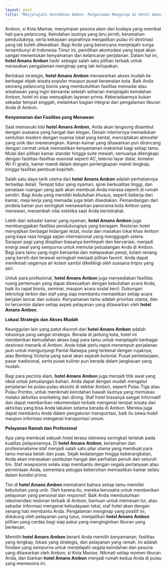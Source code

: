 ```yaml
---
layout: post
title: "Menjelajahi Keindahan Ambon: Pengalaman Menginap di Hotel Amans Ambon"
---
```


Ambon, si Kota Manise, menyimpan pesona alam dan budaya yang memikat hati para pelancong. Keindahan lautnya yang biru jernih, keramahan penduduknya, serta kekayaan sejarahnya menjadikan pulau ini destinasi yang tak boleh dilewatkan. Bagi Anda yang berencana menjelajahi surga tersembunyi di Indonesia Timur ini, pemilihan akomodasi yang tepat akan sangat menentukan kenyamanan dan kelancaran perjalanan. Dalam hal ini, **hotel Amans Ambon** hadir sebagai salah satu pilihan terbaik untuk merasakan pengalaman menginap yang tak terlupakan.

Berlokasi strategis, **hotel Amans Ambon** menawarkan akses mudah ke berbagai objek wisata populer maupun pusat keramaian kota. Baik Anda seorang pelancong bisnis yang membutuhkan fasilitas memadai atau wisatawan yang ingin bersantai setelah seharian menjelajahi keindahan Ambon, hotel ini siap menyajikan layanan prima. Keberadaannya bukan sekadar tempat singgah, melainkan bagian integral dari pengalaman liburan Anda di Ambon.

**Kenyamanan dan Fasilitas yang Menawan**

Saat memasuki lobi **hotel Amans Ambon**, Anda akan langsung disambut dengan suasana yang hangat dan elegan. Desain interiornya memadukan sentuhan modern dengan nuansa lokal yang kental, menciptakan atmosfer yang unik dan menenangkan. Kamar-kamar yang ditawarkan pun dirancang dengan cermat untuk memastikan kenyamanan maksimal bagi setiap tamu. Mulai dari pilihan kamar standar hingga suite mewah, semuanya dilengkapi dengan fasilitas-fasilitas esensial seperti AC, televisi layar datar, koneksi Wi-Fi gratis, kamar mandi dalam dengan perlengkapan mandi lengkap, hingga fasilitas pembuat kopi/teh.

Salah satu daya tarik utama dari **hotel Amans Ambon** adalah perhatiannya terhadap detail. Tempat tidur yang nyaman, sprei berkualitas tinggi, dan penataan ruangan yang apik akan membuat Anda merasa seperti di rumah sendiri. Bagi Anda yang memiliki kebutuhan khusus, seperti bekerja dari kamar, meja kerja yang memadai juga telah disediakan. Pemandangan dari jendela kamar pun seringkali menawarkan panorama kota Ambon yang menawan, menambah nilai estetika saat Anda beristirahat.

Lebih dari sekadar kamar yang nyaman, **hotel Amans Ambon** juga membanggakan fasilitas pendukungnya yang beragam. Restoran hotel menyajikan berbagai hidangan lezat, mulai dari masakan lokal khas Ambon yang kaya rasa hingga sajian internasional yang menggugah selera. Sarapan pagi yang disajikan biasanya berlimpah dan bervariasi, menjadi energi awal yang sempurna untuk memulai petualangan Anda di Ambon. Bagi para tamu yang ingin bersantai dan melepaskan penat, kolam renang yang bersih dan terawat seringkali menjadi pilihan favorit. Anda dapat menikmati segarnya air kolam sambil dikelilingi oleh suasana tropis yang asri.

Untuk para profesional, **hotel Amans Ambon** juga menyediakan fasilitas ruang pertemuan yang dapat disesuaikan dengan kebutuhan acara Anda, baik itu rapat bisnis, seminar, maupun acara sosial kecil. Dukungan teknologi terkini dan staf yang siap membantu memastikan setiap acara berjalan lancar dan sukses. Kenyamanan tamu adalah prioritas utama, dan ini tercermin dalam setiap aspek pelayanan yang ditawarkan oleh **hotel Amans Ambon**.

**Lokasi Strategis dan Akses Mudah**

Keunggulan lain yang patut disoroti dari **hotel Amans Ambon** adalah lokasinya yang sangat strategis. Berada di jantung kota, hotel ini memberikan kemudahan akses bagi para tamu untuk menjelajahi berbagai destinasi menarik di Ambon. Anda tidak perlu repot menempuh perjalanan jauh untuk mengunjungi Pantai Natsepa yang terkenal dengan rujaknya, atau Benteng Victoria yang sarat akan sejarah kolonial. Pusat perbelanjaan, pasar tradisional, serta pusat kuliner pun berada dalam jangkauan yang mudah.

Bagi para pecinta alam, **hotel Amans Ambon** juga menjadi titik awal yang ideal untuk petualangan bahari. Anda dapat dengan mudah mengatur perjalanan ke pulau-pulau eksotis di sekitar Ambon, seperti Pulau Tiga atau Pulau Pombo, untuk menikmati keindahan bawah lautnya yang memukau melalui aktivitas snorkeling dan diving. Staf hotel biasanya sangat informatif dan dapat memberikan rekomendasi terbaik mengenai tempat wisata dan aktivitas yang bisa Anda lakukan selama berada di Ambon. Mereka juga dapat membantu Anda dalam pengaturan transportasi, baik itu sewa mobil maupun informasi mengenai transportasi umum.

**Pelayanan Ramah dan Profesional**

Apa yang membuat sebuah hotel terasa istimewa seringkali terletak pada kualitas pelayanannya. Di **hotel Amans Ambon**, keramahan dan profesionalisme staf menjadi salah satu pilar utama yang membuat para tamu merasa betah dan puas. Sejak kedatangan hingga keberangkatan, Anda akan merasakan sambutan hangat dan perhatian penuh dari seluruh tim. Staf resepsionis selalu siap membantu dengan segala pertanyaan atau permintaan Anda, sementara petugas kebersihan memastikan kamar selalu dalam kondisi prima.

Tim di **hotel Amans Ambon** memahami bahwa setiap tamu memiliki kebutuhan yang unik. Oleh karena itu, mereka berusaha untuk memberikan pelayanan yang personal dan responsif. Baik Anda membutuhkan rekomendasi restoran terbaik di Ambon, bantuan untuk memesan tur, atau sekadar informasi mengenai kebudayaan lokal, staf hotel akan dengan senang hati membantu Anda. Pengalaman menginap yang positif ini, didukung oleh pelayanan yang tulus, menjadikan **hotel Amans Ambon** pilihan yang cerdas bagi siap pakai yang menginginkan liburan yang berkesan.

Memilih **hotel Amans Ambon** berarti Anda memilih kenyamanan, fasilitas yang lengkap, lokasi yang strategis, dan pelayanan yang ramah. Ini adalah fondasi yang sempurna untuk menjelajahi segala keindahan dan pesona yang ditawarkan oleh Ambon, si Kota Manise. Nikmati setiap momen liburan Anda, dan biarkan **hotel Amans Ambon** menjadi rumah kedua Anda di pulau yang memesona ini.
